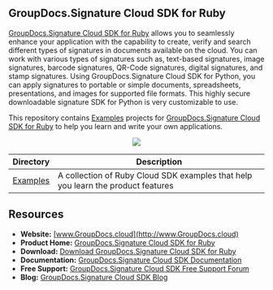## GroupDocs.Signature Cloud SDK for Ruby

[GroupDocs.Signature Cloud SDK for Ruby](https://products.groupdocs.cloud/Signature) allows you to seamlessly enhance your application with the capability to create, verify and search different types of signatures in documents available on the ‎cloud. You can work with various types of signatures such as, text-based signatures, image signatures, ‎barcode signatures, QR-Code signatures, digital signatures, and stamp signatures. Using ‎GroupDocs.Signature Cloud SDK for Python, you can apply signatures to portable or simple ‎documents, spreadsheets, presentations, and images for supported file formats. This highly secure ‎downloadable signature SDK for Python is very customizable to use.‎

This repository contains [Examples](Examples) projects for [GroupDocs.Signature Cloud SDK for Ruby](https://products.groupdocs.cloud/Signature) to help you learn and write your own applications.

<p align="center">

  <a title="Download complete GroupDocs.Signature Cloud SDK Examples for Ruby source code" href="https://github.com/groupdocs-signature-cloud/groupdocs-signature-cloud-ruby-samples/archive/master.zip">
	<img src="https://raw.github.com/AsposeExamples/java-examples-dashboard/master/images/downloadZip-Button-Large.png" />
  </a>
</p>

Directory | Description
--------- | -----------
[Examples](Examples)  | A collection of Ruby Cloud SDK examples that help you learn the product features

## Resources

+ **Website:** [www.GroupDocs.cloud](http://www.GroupDocs.cloud)
+ **Product Home:** [GroupDocs.Signature Cloud SDK for Ruby](https://products.groupdocs.cloud/Signature)
+ **Download:** [Download GroupDocs.Signature Cloud SDK for Ruby](https://rubygems.org/gems/groupdocs_signature_cloud/)
+ **Documentation:** [GroupDocs.Signature Cloud SDK Documentation](https://docs.groupdocs.cloud/display/Signaturecloud/Home)
+ **Free Support:** [GroupDocs.Signature Cloud SDK Free Support Forum](https://forum.groupdocs.cloud/c/Signature)
+ **Blog:** [GroupDocs.Signature Cloud SDK Blog](https://blog.groupdocs.cloud/category/Signature/)
